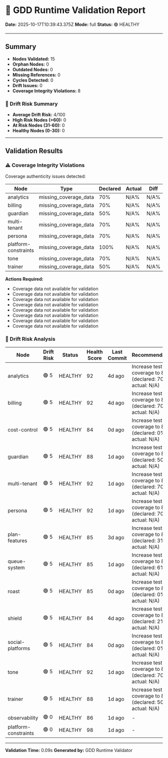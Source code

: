 # 🧩 GDD Runtime Validation Report

**Date:** 2025-10-17T10:39:43.375Z
**Mode:** full
**Status:** 🟢 HEALTHY

---

## Summary

- **Nodes Validated:** 15
- **Orphan Nodes:** 0
- **Outdated Nodes:** 0
- **Missing References:** 0
- **Cycles Detected:** 0
- **Drift Issues:** 0
- **Coverage Integrity Violations:** 8

### 🔮 Drift Risk Summary

- **Average Drift Risk:** 4/100
- **High Risk Nodes (>60):** 0
- **At Risk Nodes (31-60):** 0
- **Healthy Nodes (0-30):** 0

---

## Validation Results

### ⚠️ Coverage Integrity Violations

Coverage authenticity issues detected:

| Node | Type | Declared | Actual | Diff | Severity |
|------|------|----------|--------|------|----------|
| analytics | missing_coverage_data | 70% | N/A% | N/A% | warning |
| billing | missing_coverage_data | 70% | N/A% | N/A% | warning |
| guardian | missing_coverage_data | 50% | N/A% | N/A% | warning |
| multi-tenant | missing_coverage_data | 70% | N/A% | N/A% | warning |
| persona | missing_coverage_data | 70% | N/A% | N/A% | warning |
| platform-constraints | missing_coverage_data | 100% | N/A% | N/A% | warning |
| tone | missing_coverage_data | 70% | N/A% | N/A% | warning |
| trainer | missing_coverage_data | 50% | N/A% | N/A% | warning |

**Actions Required:**
- Coverage data not available for validation
- Coverage data not available for validation
- Coverage data not available for validation
- Coverage data not available for validation
- Coverage data not available for validation
- Coverage data not available for validation
- Coverage data not available for validation
- Coverage data not available for validation

### 🔮 Drift Risk Analysis

| Node | Drift Risk | Status | Health Score | Last Commit | Recommendations |
|------|------------|--------|--------------|-------------|-----------------|
| analytics | 🟢 5 | HEALTHY | 92 | 4d ago | Increase test coverage to 80%+ (declared: 70%, actual: N/A) |
| billing | 🟢 5 | HEALTHY | 92 | 4d ago | Increase test coverage to 80%+ (declared: 70%, actual: N/A) |
| cost-control | 🟢 5 | HEALTHY | 84 | 0d ago | Increase test coverage to 80%+ (declared: 0%, actual: N/A) |
| guardian | 🟢 5 | HEALTHY | 88 | 1d ago | Increase test coverage to 80%+ (declared: 50%, actual: N/A) |
| multi-tenant | 🟢 5 | HEALTHY | 92 | 1d ago | Increase test coverage to 80%+ (declared: 70%, actual: N/A) |
| persona | 🟢 5 | HEALTHY | 92 | 1d ago | Increase test coverage to 80%+ (declared: 70%, actual: N/A) |
| plan-features | 🟢 5 | HEALTHY | 85 | 3d ago | Increase test coverage to 80%+ (declared: 3%, actual: N/A) |
| queue-system | 🟢 5 | HEALTHY | 85 | 1d ago | Increase test coverage to 80%+ (declared: 6%, actual: N/A) |
| roast | 🟢 5 | HEALTHY | 85 | 0d ago | Increase test coverage to 80%+ (declared: 0%, actual: N/A) |
| shield | 🟢 5 | HEALTHY | 84 | 4d ago | Increase test coverage to 80%+ (declared: 2%, actual: N/A) |
| social-platforms | 🟢 5 | HEALTHY | 84 | 0d ago | Increase test coverage to 80%+ (declared: 0%, actual: N/A) |
| tone | 🟢 5 | HEALTHY | 92 | 1d ago | Increase test coverage to 80%+ (declared: 70%, actual: N/A) |
| trainer | 🟢 5 | HEALTHY | 88 | 1d ago | Increase test coverage to 80%+ (declared: 50%, actual: N/A) |
| observability | 🟢 0 | HEALTHY | 86 | 1d ago | - |
| platform-constraints | 🟢 0 | HEALTHY | 98 | 1d ago | - |

---

**Validation Time:** 0.09s
**Generated by:** GDD Runtime Validator
